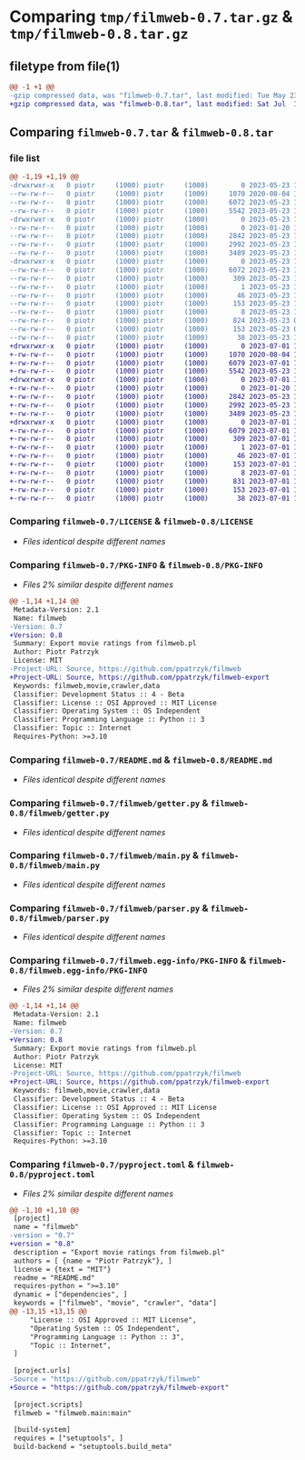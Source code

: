 # Comparing `tmp/filmweb-0.7.tar.gz` & `tmp/filmweb-0.8.tar.gz`

## filetype from file(1)

```diff
@@ -1 +1 @@
-gzip compressed data, was "filmweb-0.7.tar", last modified: Tue May 23 16:27:03 2023, max compression
+gzip compressed data, was "filmweb-0.8.tar", last modified: Sat Jul  1 17:54:48 2023, max compression
```

## Comparing `filmweb-0.7.tar` & `filmweb-0.8.tar`

### file list

```diff
@@ -1,19 +1,19 @@
-drwxrwxr-x   0 piotr     (1000) piotr     (1000)        0 2023-05-23 16:27:03.682055 filmweb-0.7/
--rw-rw-r--   0 piotr     (1000) piotr     (1000)     1070 2020-08-04 13:32:10.000000 filmweb-0.7/LICENSE
--rw-rw-r--   0 piotr     (1000) piotr     (1000)     6072 2023-05-23 16:27:03.678055 filmweb-0.7/PKG-INFO
--rw-rw-r--   0 piotr     (1000) piotr     (1000)     5542 2023-05-23 16:14:25.000000 filmweb-0.7/README.md
-drwxrwxr-x   0 piotr     (1000) piotr     (1000)        0 2023-05-23 16:27:03.674055 filmweb-0.7/filmweb/
--rw-rw-r--   0 piotr     (1000) piotr     (1000)        0 2023-01-20 17:59:47.000000 filmweb-0.7/filmweb/__init__.py
--rw-rw-r--   0 piotr     (1000) piotr     (1000)     2842 2023-05-23 15:14:56.000000 filmweb-0.7/filmweb/getter.py
--rw-rw-r--   0 piotr     (1000) piotr     (1000)     2992 2023-05-23 15:53:42.000000 filmweb-0.7/filmweb/main.py
--rw-rw-r--   0 piotr     (1000) piotr     (1000)     3489 2023-05-23 15:57:56.000000 filmweb-0.7/filmweb/parser.py
-drwxrwxr-x   0 piotr     (1000) piotr     (1000)        0 2023-05-23 16:27:03.678055 filmweb-0.7/filmweb.egg-info/
--rw-rw-r--   0 piotr     (1000) piotr     (1000)     6072 2023-05-23 16:27:03.000000 filmweb-0.7/filmweb.egg-info/PKG-INFO
--rw-rw-r--   0 piotr     (1000) piotr     (1000)      309 2023-05-23 16:27:03.000000 filmweb-0.7/filmweb.egg-info/SOURCES.txt
--rw-rw-r--   0 piotr     (1000) piotr     (1000)        1 2023-05-23 16:27:03.000000 filmweb-0.7/filmweb.egg-info/dependency_links.txt
--rw-rw-r--   0 piotr     (1000) piotr     (1000)       46 2023-05-23 16:27:03.000000 filmweb-0.7/filmweb.egg-info/entry_points.txt
--rw-rw-r--   0 piotr     (1000) piotr     (1000)      153 2023-05-23 16:27:03.000000 filmweb-0.7/filmweb.egg-info/requires.txt
--rw-rw-r--   0 piotr     (1000) piotr     (1000)        8 2023-05-23 16:27:03.000000 filmweb-0.7/filmweb.egg-info/top_level.txt
--rw-rw-r--   0 piotr     (1000) piotr     (1000)      824 2023-05-23 08:48:38.000000 filmweb-0.7/pyproject.toml
--rw-rw-r--   0 piotr     (1000) piotr     (1000)      153 2023-05-23 08:48:14.000000 filmweb-0.7/requirements.txt
--rw-rw-r--   0 piotr     (1000) piotr     (1000)       38 2023-05-23 16:27:03.682055 filmweb-0.7/setup.cfg
+drwxrwxr-x   0 piotr     (1000) piotr     (1000)        0 2023-07-01 17:54:48.079788 filmweb-0.8/
+-rw-rw-r--   0 piotr     (1000) piotr     (1000)     1070 2020-08-04 13:32:10.000000 filmweb-0.8/LICENSE
+-rw-rw-r--   0 piotr     (1000) piotr     (1000)     6079 2023-07-01 17:54:48.075788 filmweb-0.8/PKG-INFO
+-rw-rw-r--   0 piotr     (1000) piotr     (1000)     5542 2023-05-23 16:14:25.000000 filmweb-0.8/README.md
+drwxrwxr-x   0 piotr     (1000) piotr     (1000)        0 2023-07-01 17:54:48.071788 filmweb-0.8/filmweb/
+-rw-rw-r--   0 piotr     (1000) piotr     (1000)        0 2023-01-20 17:59:47.000000 filmweb-0.8/filmweb/__init__.py
+-rw-rw-r--   0 piotr     (1000) piotr     (1000)     2842 2023-05-23 15:14:56.000000 filmweb-0.8/filmweb/getter.py
+-rw-rw-r--   0 piotr     (1000) piotr     (1000)     2992 2023-05-23 15:53:42.000000 filmweb-0.8/filmweb/main.py
+-rw-rw-r--   0 piotr     (1000) piotr     (1000)     3489 2023-05-23 15:57:56.000000 filmweb-0.8/filmweb/parser.py
+drwxrwxr-x   0 piotr     (1000) piotr     (1000)        0 2023-07-01 17:54:48.075788 filmweb-0.8/filmweb.egg-info/
+-rw-rw-r--   0 piotr     (1000) piotr     (1000)     6079 2023-07-01 17:54:48.000000 filmweb-0.8/filmweb.egg-info/PKG-INFO
+-rw-rw-r--   0 piotr     (1000) piotr     (1000)      309 2023-07-01 17:54:48.000000 filmweb-0.8/filmweb.egg-info/SOURCES.txt
+-rw-rw-r--   0 piotr     (1000) piotr     (1000)        1 2023-07-01 17:54:48.000000 filmweb-0.8/filmweb.egg-info/dependency_links.txt
+-rw-rw-r--   0 piotr     (1000) piotr     (1000)       46 2023-07-01 17:54:48.000000 filmweb-0.8/filmweb.egg-info/entry_points.txt
+-rw-rw-r--   0 piotr     (1000) piotr     (1000)      153 2023-07-01 17:54:48.000000 filmweb-0.8/filmweb.egg-info/requires.txt
+-rw-rw-r--   0 piotr     (1000) piotr     (1000)        8 2023-07-01 17:54:48.000000 filmweb-0.8/filmweb.egg-info/top_level.txt
+-rw-rw-r--   0 piotr     (1000) piotr     (1000)      831 2023-07-01 17:46:04.000000 filmweb-0.8/pyproject.toml
+-rw-rw-r--   0 piotr     (1000) piotr     (1000)      153 2023-07-01 17:49:18.000000 filmweb-0.8/requirements.txt
+-rw-rw-r--   0 piotr     (1000) piotr     (1000)       38 2023-07-01 17:54:48.079788 filmweb-0.8/setup.cfg
```

### Comparing `filmweb-0.7/LICENSE` & `filmweb-0.8/LICENSE`

 * *Files identical despite different names*

### Comparing `filmweb-0.7/PKG-INFO` & `filmweb-0.8/PKG-INFO`

 * *Files 2% similar despite different names*

```diff
@@ -1,14 +1,14 @@
 Metadata-Version: 2.1
 Name: filmweb
-Version: 0.7
+Version: 0.8
 Summary: Export movie ratings from filmweb.pl
 Author: Piotr Patrzyk
 License: MIT
-Project-URL: Source, https://github.com/ppatrzyk/filmweb
+Project-URL: Source, https://github.com/ppatrzyk/filmweb-export
 Keywords: filmweb,movie,crawler,data
 Classifier: Development Status :: 4 - Beta
 Classifier: License :: OSI Approved :: MIT License
 Classifier: Operating System :: OS Independent
 Classifier: Programming Language :: Python :: 3
 Classifier: Topic :: Internet
 Requires-Python: >=3.10
```

### Comparing `filmweb-0.7/README.md` & `filmweb-0.8/README.md`

 * *Files identical despite different names*

### Comparing `filmweb-0.7/filmweb/getter.py` & `filmweb-0.8/filmweb/getter.py`

 * *Files identical despite different names*

### Comparing `filmweb-0.7/filmweb/main.py` & `filmweb-0.8/filmweb/main.py`

 * *Files identical despite different names*

### Comparing `filmweb-0.7/filmweb/parser.py` & `filmweb-0.8/filmweb/parser.py`

 * *Files identical despite different names*

### Comparing `filmweb-0.7/filmweb.egg-info/PKG-INFO` & `filmweb-0.8/filmweb.egg-info/PKG-INFO`

 * *Files 2% similar despite different names*

```diff
@@ -1,14 +1,14 @@
 Metadata-Version: 2.1
 Name: filmweb
-Version: 0.7
+Version: 0.8
 Summary: Export movie ratings from filmweb.pl
 Author: Piotr Patrzyk
 License: MIT
-Project-URL: Source, https://github.com/ppatrzyk/filmweb
+Project-URL: Source, https://github.com/ppatrzyk/filmweb-export
 Keywords: filmweb,movie,crawler,data
 Classifier: Development Status :: 4 - Beta
 Classifier: License :: OSI Approved :: MIT License
 Classifier: Operating System :: OS Independent
 Classifier: Programming Language :: Python :: 3
 Classifier: Topic :: Internet
 Requires-Python: >=3.10
```

### Comparing `filmweb-0.7/pyproject.toml` & `filmweb-0.8/pyproject.toml`

 * *Files 2% similar despite different names*

```diff
@@ -1,10 +1,10 @@
 [project]
 name = "filmweb"
-version = "0.7"
+version = "0.8"
 description = "Export movie ratings from filmweb.pl"
 authors = [ {name = "Piotr Patrzyk"}, ]
 license = {text = "MIT"}
 readme = "README.md"
 requires-python = ">=3.10"
 dynamic = ["dependencies", ]
 keywords = ["filmweb", "movie", "crawler", "data"]
@@ -13,15 +13,15 @@
     "License :: OSI Approved :: MIT License",
     "Operating System :: OS Independent",
     "Programming Language :: Python :: 3",
     "Topic :: Internet",
 ]
 
 [project.urls]
-Source = "https://github.com/ppatrzyk/filmweb"
+Source = "https://github.com/ppatrzyk/filmweb-export"
 
 [project.scripts]
 filmweb = "filmweb.main:main"
 
 [build-system]
 requires = ["setuptools", ]
 build-backend = "setuptools.build_meta"
```

